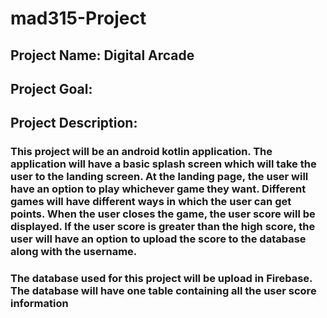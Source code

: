 # mad315-Project

## Project Name: Digital Arcade
## Project Goal:
###
## Project Description:
### This project will be an android kotlin application. The application will have a basic splash screen which will take the user to the landing screen. At the landing page, the user will have an option to play whichever game they want. Different games will have different ways in which the user can get points. When the user closes the game, the user score will be displayed. If the user score is greater than the high score, the user will have an option to upload the score to the database along with the username. 

### The database used for this project will be upload in Firebase. The database will have one table containing all the user score information
